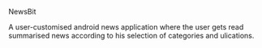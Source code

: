 NewsBit

A user-customised android news application where the user gets read summarised news according to his selection of categories and ulications.
